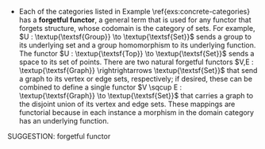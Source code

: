-  Each of the categories listed in Example \ref{exs:concrete-categories} has a **forgetful functor**, a general term that is used for any functor that forgets structure, whose codomain is the category of sets. For example, $U : \textup{\textsf{Group}} \to \textup{\textsf{Set}}$ sends a group to its underlying set and a group homomorphism to its underlying function. The functor $U : \textup{\textsf{Top}} \to \textup{\textsf{Set}}$ sends a space to its set of points. There are two natural forgetful functors $V,E : \textup{\textsf{Graph}} \rightrightarrows \textup{\textsf{Set}}$ that send a graph to its vertex or edge sets, respectively; if desired, these can be combined to define a single functor $V \sqcup E : \textup{\textsf{Graph}} \to \textup{\textsf{Set}}$ that carries a graph to the disjoint union of its vertex and edge sets. These mappings are functorial because in each instance a morphism in the domain category has an underlying function.

SUGGESTION: forgetful functor